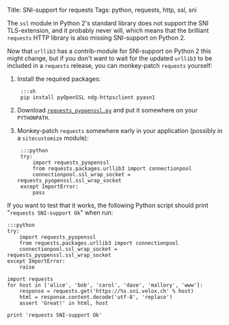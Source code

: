 Title: SNI-support for requests
Tags: python, requests, http, ssl, sni

The `ssl` module in Python 2's standard library does not support the SNI
TLS-extension, and it probably never will, which means that the brilliant
`requests` HTTP library is also missing SNI-support on Python 2.

Now that `urllib3` has a contrib-module for SNI-support on Python 2 this might
change, but if you don't want to wait for the updated `urllib3` to be included
in a `requests` release, you can monkey-patch `requests` yourself:

1. Install the required packages:

        :::sh
        pip install pyOpenSSL ndg-httpsclient pyasn1

2. Download
   <a href='|filename|/files/requests_pyopenssl.py'>`requests_pyopenssl.py`</a>
   and put it somewhere on your `PYTHONPATH`.

3. Monkey-patch `requests` somewhere early in your application (possibly in a
   `sitecustomize` module):

        :::python
        try:
            import requests_pyopenssl
            from requests.packages.urllib3 import connectionpool
            connectionpool.ssl_wrap_socket = requests_pyopenssl.ssl_wrap_socket
        except ImportError:
            pass

If you want to test that it works, the following Python script should print
"`requests SNI-support Ok`" when run:

    :::python
    try:
        import requests_pyopenssl
        from requests.packages.urllib3 import connectionpool
        connectionpool.ssl_wrap_socket = requests_pyopenssl.ssl_wrap_socket
    except ImportError:
        raise

    import requests
    for host in ['alice', 'bob', 'carol', 'dave', 'mallory', 'www']:
        response = requests.get('https://%s.sni.velox.ch' % host)
        html = response.content.decode('utf-8', 'replace')
        assert 'Great!' in html, host

    print 'requests SNI-support Ok'
